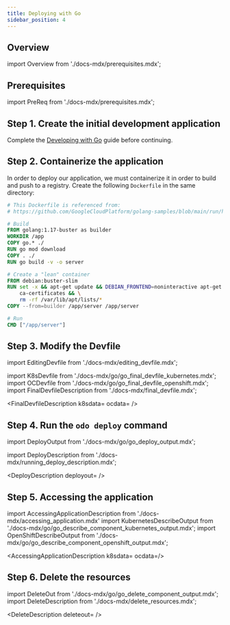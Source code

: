```yaml
---
title: Deploying with Go
sidebar_position: 4
---
```


## Overview

import Overview from './docs-mdx/prerequisites.mdx';

<Overview/>

## Prerequisites

import PreReq from './docs-mdx/prerequisites.mdx';

<PreReq/>

## Step 1. Create the initial development application

Complete the [Developing with Go](/docs/user-guides/quickstart/go) guide before continuing.

## Step 2. Containerize the application

In order to deploy our application, we must containerize it in order to build and push to a registry. Create the following `Dockerfile` in the same directory:

```dockerfile
# This Dockerfile is referenced from:
# https://github.com/GoogleCloudPlatform/golang-samples/blob/main/run/helloworld/Dockerfile

# Build
FROM golang:1.17-buster as builder
WORKDIR /app
COPY go.* ./
RUN go mod download
COPY . ./
RUN go build -v -o server

# Create a "lean" container
FROM debian:buster-slim
RUN set -x && apt-get update && DEBIAN_FRONTEND=noninteractive apt-get install -y \
    ca-certificates && \
    rm -rf /var/lib/apt/lists/*
COPY --from=builder /app/server /app/server

# Run
CMD ["/app/server"]
```

## Step 3. Modify the Devfile

import EditingDevfile from './docs-mdx/editing_devfile.mdx';

<EditingDevfile name="go" port="8080"/>

import K8sDevfile from './docs-mdx/go/go_final_devfile_kubernetes.mdx';
import OCDevfile from './docs-mdx/go/go_final_devfile_openshift.mdx';
import FinalDevfileDescription from './docs-mdx/final_devfile.mdx';

<FinalDevfileDescription k8sdata=<K8sDevfile /> ocdata=<OCDevfile /> />

## Step 4. Run the `odo deploy` command

import DeployOutput from './docs-mdx/go/go_deploy_output.mdx';

import DeployDescription from './docs-mdx/running_deploy_description.mdx';

<DeployDescription deployout=<DeployOutput /> />

## Step 5. Accessing the application

import AccessingApplicationDescription from './docs-mdx/accessing_application.mdx'
import KubernetesDescribeOutput from './docs-mdx/go/go_describe_component_kubernetes_output.mdx';
import OpenShiftDescribeOutput from './docs-mdx/go/go_describe_component_openshift_output.mdx';

<AccessingApplicationDescription k8sdata=<KubernetesDescribeOutput /> ocdata=<OpenShiftDescribeOutput />/>

## Step 6. Delete the resources

import DeleteOut from './docs-mdx/go/go_delete_component_output.mdx';
import DeleteDescription from './docs-mdx/delete_resources.mdx';

<DeleteDescription deleteout=<DeleteOut /> />